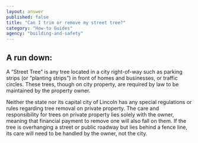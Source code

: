 ```yaml
---
layout: answer
published: false
title: "Can I trim or remove my street tree?"
category: "How-to Guides"
agency: "building-and-safety"
---
```


## A run down:

A “Street Tree” is any tree located in a city right-of-way such as parking strips (or “planting strips”) in front of homes and businesses, or traffic circles. These trees, though on city property, are required by law to be maintained by the property owner.

Neither the state nor its capital city of Lincoln has any special regulations or rules regarding tree removal on private property. The care and responsibility for trees on private property lies solely with the owner, meaning that financial payment to remove one will also fall on them. If the tree is overhanging a street or public roadway but lies behind a fence line, its care will need to be handled by the owner, not the city.